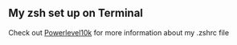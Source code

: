 ## My zsh set up on Terminal

Check out [Powerlevel10k](https://github.com/romkatv/powerlevel10k#getting-started) for more information about my .zshrc file
